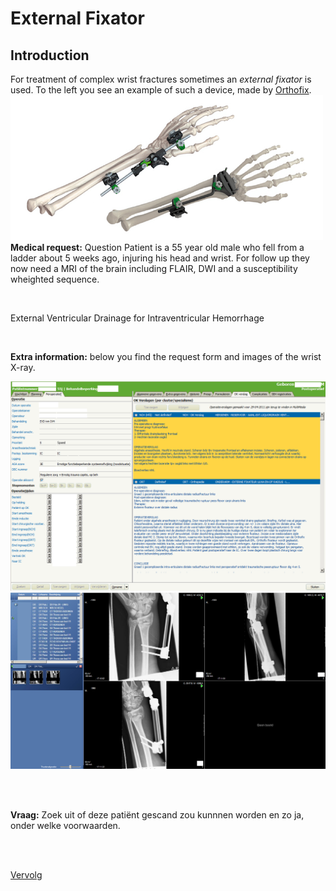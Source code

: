 # External Fixator 


## Introduction

For treatment of complex wrist fractures sometimes an *external fixator* is used.
To the left you see an example of such a device, made by [Orthofix](http://www.orthofix.com). ![](fixateur_wrist.png)**Medical request:**
Question Patient is a 55 year old male who fell from a ladder about 5 weeks ago, injuring his head and wrist. 
For follow up they now need a MRI of the brain including FLAIR, DWI and a susceptibility wheighted sequence.

<br>

External Ventricular Drainage for Intraventricular Hemorrhage






<br>

**Extra information:** below you find the request form and images of the wrist X-ray.

![OK Verslag](ok_verslag.png)
![DX pols](dx_pols.png)

<br>
<br>

**Vraag:** Zoek uit of deze patiënt gescand zou kunnnen worden en zo ja, onder welke voorwaarden.

<br>
<br>

[Vervolg](case_part2.md)
